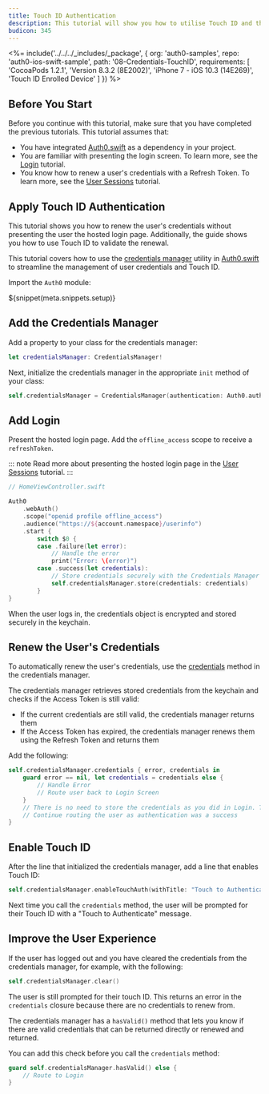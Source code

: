 ```yaml
---
title: Touch ID Authentication
description: This tutorial will show you how to utilise Touch ID and the Credentials Manager
budicon: 345
---
```


<%= include('../../../_includes/_package', {
  org: 'auth0-samples',
  repo: 'auth0-ios-swift-sample',
  path: '08-Credentials-TouchID',
  requirements: [
    'CocoaPods 1.2.1',
    'Version 8.3.2 (8E2002)',
    'iPhone 7 - iOS 10.3 (14E269)',
    'Touch ID Enrolled Device'
  ]
}) %>

## Before You Start

Before you continue with this tutorial, make sure that you have completed the previous tutorials. This tutorial assumes that:
* You have integrated [Auth0.swift](https://github.com/auth0/Auth0.swift/) as a dependency in your project. 
* You are familiar with presenting the login screen. To learn more, see the [Login](/quickstart/native/ios-swift/00-login) tutorial.
* You know how to renew a user's credentials with a Refresh Token. To learn more, see the [User Sessions](/quickstart/native/ios-swift/03-user-sessions) tutorial.

## Apply Touch ID Authentication

This tutorial shows you how to renew the user's credentials without presenting the user the hosted login page. Additionally, the guide shows you how to use Touch ID to validate the renewal. 

This tutorial covers how to use the [credentials manager](https://github.com/auth0/Auth0.swift/blob/master/Auth0/CredentialsManager.swift) utility in [Auth0.swift](https://github.com/auth0/Auth0.swift/) to streamline the management of user credentials and Touch ID.

Import the `Auth0` module:

${snippet(meta.snippets.setup)}

## Add the Credentials Manager

Add a property to your class for the credentials manager:

```swift
let credentialsManager: CredentialsManager!
```

Next, initialize the credentials manager in the appropriate `init` method of your class:

```swift
self.credentialsManager = CredentialsManager(authentication: Auth0.authentication())
```

## Add Login

Present the hosted login page. Add the `offline_access` scope to receive a `refreshToken`.

::: note
Read more about presenting the hosted login page in the [User Sessions](/quickstart/native/ios-swift/03-user-sessions) tutorial.
:::

```swift
// HomeViewController.swift

Auth0
    .webAuth()
    .scope("openid profile offline_access")
    .audience("https://${account.namespace}/userinfo")
    .start {
        switch $0 {
        case .failure(let error):
            // Handle the error
            print("Error: \(error)")
        case .success(let credentials):
            // Store credentials securely with the Credentials Manager
            self.credentialsManager.store(credentials: credentials)
        }
}
```

When the user logs in, the credentials object is encrypted and stored securely in the keychain.

## Renew the User's Credentials

To automatically renew the user's credentials, use the [credentials](https://github.com/auth0/Auth0.swift/blob/master/Auth0/CredentialsManager.swift#L98) method in the credentials manager. 

The credentials manager retrieves stored credentials from the keychain and checks if the Access Token is still valid:
* If the current credentials are still valid, the credentials manager returns them
* If the Access Token has expired, the credentials manager renews them using the Refresh Token and returns them

Add the following:

```swift
self.credentialsManager.credentials { error, credentials in
    guard error == nil, let credentials = credentials else {
        // Handle Error
        // Route user back to Login Screen
    }
    // There is no need to store the credentials as you did in Login. The Credentials Manager will do this for you internally
    // Continue routing the user as authentication was a success
}
```

## Enable Touch ID

After the line that initialized the credentials manager, add a line that enables Touch ID:

```swift
self.credentialsManager.enableTouchAuth(withTitle: "Touch to Authenticate")
```

Next time you call the `credentials` method, the user will be prompted for their Touch ID with a "Touch to Authenticate" message.

## Improve the User Experience

If the user has logged out and you have cleared the credentials from the credentials manager, for example, with the following: 

```swift
self.credentialsManager.clear()
```

The user is still prompted for their touch ID. This returns an error in the `credentials` closure because there are no credentials to renew from.

The credentials manager has a `hasValid()` method that lets you know if there are valid credentials that can be returned directly or renewed and returned.

You can add this check before you call the `credentials` method:

```swift
guard self.credentialsManager.hasValid() else {
    // Route to Login
}
```
